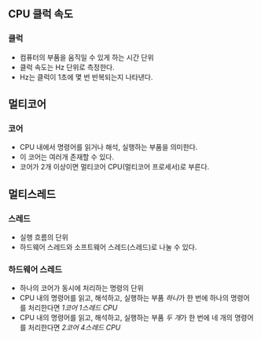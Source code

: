 ## CPU 클럭 속도
### 클럭
- 컴퓨터의 부품을 움직일 수 있게 하는 시간 단위
- 클럭 속도는 Hz 단위로 측정한다.
- Hz는 클럭이 1초에 몇 번 반복되는지 나타낸다.

## 멀티코어
### 코어
- CPU 내에서 명령어를 읽거나 해석, 실행하는 부품을 의미한다.
- 이 코어는 여러개 존재할 수 있다.
- 코어가 2개 이상이면 멀티코어 CPU(멀티코어 프로세서)로 부른다.

## 멀티스레드
### 스레드
- 실행 흐름의 단위
- 하드웨어 스레드와 소프트웨어 스레드(스레드)로 나눌 수 있다.

### 하드웨어 스레드
- 하나의 코어가 동시에 처리하는 명령의 단위
- CPU 내의 명령어를 읽고, 해석하고, 실행하는 부품 *하나*가 한 번에 하나의 명령어를 처리한다면 *1코어 1스레드 CPU*
- CPU 내의 명령어를 읽고, 해석하고, 실행하는 부품 *두 개*가 한 번에 네 개의 명령어를 처리한다면 *2코어 4스레드 CPU*